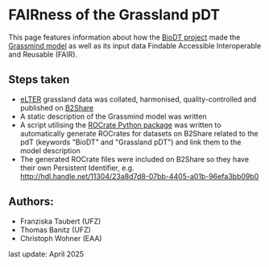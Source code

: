# FAIRness of the Grassland pDT

This page features information about how the [BioDT project](https://biodt.eu/) made the [Grassmind model](https://www.ufz.de/index.php?en=48444) as well as its input data Findable Accessible Interoperable and Reusable (FAIR).

## Steps taken
*  [eLTER](https://elter-ri.eu/)
grassland data was collated, harmonised, quality-controlled and published on [B2Share](https://b2share.eudat.eu/records/?q=keywords.keyword%3D%27BioDT%20AND%20Grassland%20pDT%27&size=100)
* A static description of the Grassmind model was written
* A script utilising the [ROCrate Python package](https://pypi.org/project/rocrate/) was written to automatically generate ROCrates for datasets on B2Share related to the pdT (keywords "BioDT" and "Grassland pDT") and link them to the model description
* The generated ROCrate files were included on B2Share so they have their own Persistent Identifier, e.g. http://hdl.handle.net/11304/23a8d7d8-07bb-4405-a01b-96efa3bb09b0

## Authors:
* Franziska Taubert (UFZ)
* Thomas Banitz (UFZ)
* Christoph Wohner (EAA)

last update: April 2025
